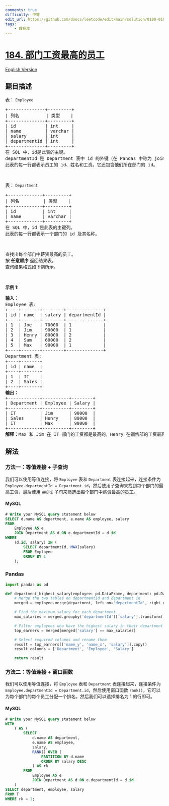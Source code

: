```yaml
---
comments: true
difficulty: 中等
edit_url: https://github.com/doocs/leetcode/edit/main/solution/0100-0199/0184.Department%20Highest%20Salary/README.md
tags:
    - 数据库
---
```


<!-- problem:start -->

# [184. 部门工资最高的员工](https://leetcode.cn/problems/department-highest-salary)

[English Version](/solution/0100-0199/0184.Department%20Highest%20Salary/README_EN.md)

## 题目描述

<!-- description:start -->

<p>表：&nbsp;<code>Employee</code></p>

<pre>
+--------------+---------+
| 列名          | 类型    |
+--------------+---------+
| id           | int     |
| name         | varchar |
| salary       | int     |
| departmentId | int     |
+--------------+---------+
在 SQL 中，id是此表的主键。
departmentId 是 Department 表中 id 的外键（在 Pandas 中称为 join key）。
此表的每一行都表示员工的 id、姓名和工资。它还包含他们所在部门的 id。
</pre>

<p>&nbsp;</p>

<p>表：&nbsp;<code>Department</code></p>

<pre>
+-------------+---------+
| 列名         | 类型    |
+-------------+---------+
| id          | int     |
| name        | varchar |
+-------------+---------+
在 SQL 中，id 是此表的主键列。
此表的每一行都表示一个部门的 id 及其名称。
</pre>

<p>&nbsp;</p>

<p>查找出每个部门中薪资最高的员工。<br />
按 <strong>任意顺序</strong> 返回结果表。<br />
查询结果格式如下例所示。</p>

<p>&nbsp;</p>

<p><strong>示例 1:</strong></p>

<pre>
<b>输入：</b>
Employee 表:
+----+-------+--------+--------------+
| id | name  | salary | departmentId |
+----+-------+--------+--------------+
| 1  | Joe   | 70000  | 1            |
| 2  | Jim   | 90000  | 1            |
| 3  | Henry | 80000  | 2            |
| 4  | Sam   | 60000  | 2            |
| 5  | Max   | 90000  | 1            |
+----+-------+--------+--------------+
Department 表:
+----+-------+
| id | name  |
+----+-------+
| 1  | IT    |
| 2  | Sales |
+----+-------+
<b>输出：</b>
+------------+----------+--------+
| Department | Employee | Salary |
+------------+----------+--------+
| IT         | Jim      | 90000  |
| Sales      | Henry    | 80000  |
| IT         | Max      | 90000  |
+------------+----------+--------+
<strong>解释：</strong>Max 和 Jim 在 IT 部门的工资都是最高的，Henry 在销售部的工资最高。</pre>

<!-- description:end -->

## 解法

<!-- solution:start -->

### 方法一：等值连接 + 子查询

我们可以使用等值连接，将 `Employee` 表和 `Department` 表连接起来，连接条件为 `Employee.departmentId = Department.id`，然后使用子查询来找到每个部门的最高工资，最后使用 `WHERE` 子句来筛选出每个部门中薪资最高的员工。

<!-- tabs:start -->

#### MySQL

```sql
# Write your MySQL query statement below
SELECT d.name AS department, e.name AS employee, salary
FROM
    Employee AS e
    JOIN Department AS d ON e.departmentId = d.id
WHERE
    (d.id, salary) IN (
        SELECT departmentId, MAX(salary)
        FROM Employee
        GROUP BY 1
    );
```

### Pandas

```python
import pandas as pd

def department_highest_salary(employee: pd.DataFrame, department: pd.DataFrame) -> pd.DataFrame:
    # Merge the two tables on departmentId and department id
    merged = employee.merge(department, left_on='departmentId', right_on='id')

    # Find the maximum salary for each department
    max_salaries = merged.groupby('departmentId')['salary'].transform('max')

    # Filter employees who have the highest salary in their department
    top_earners = merged[merged['salary'] == max_salaries]

    # Select required columns and rename them
    result = top_earners[['name_y', 'name_x', 'salary']].copy()
    result.columns = ['Department', 'Employee', 'Salary']

    return result
```

<!-- tabs:end -->

<!-- solution:end -->

<!-- solution:start -->

### 方法二：等值连接 + 窗口函数

我们可以使用等值连接，将 `Employee` 表和 `Department` 表连接起来，连接条件为 `Employee.departmentId = Department.id`，然后使用窗口函数 `rank()`，它可以为每个部门的每个员工分配一个排名，然后我们可以选择排名为 $1$ 的行即可。

<!-- tabs:start -->

#### MySQL

```sql
# Write your MySQL query statement below
WITH
    T AS (
        SELECT
            d.name AS department,
            e.name AS employee,
            salary,
            RANK() OVER (
                PARTITION BY d.name
                ORDER BY salary DESC
            ) AS rk
        FROM
            Employee AS e
            JOIN Department AS d ON e.departmentId = d.id
    )
SELECT department, employee, salary
FROM T
WHERE rk = 1;
```

<!-- tabs:end -->

<!-- solution:end -->

<!-- problem:end -->
